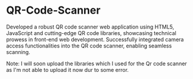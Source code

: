 # QR-Code-Scanner
Developed a robust QR code scanner web application using HTML5, JavaScript and cutting-edge QR code libraries, showcasing technical prowess in front-end web development.
Successfully integrated camera access functionalities into the QR code scanner, enabling seamless scanning.

Note: I will soon upload the libraries which I used for the Qr code scanner as I'm not able to upload it now dur to some error.

